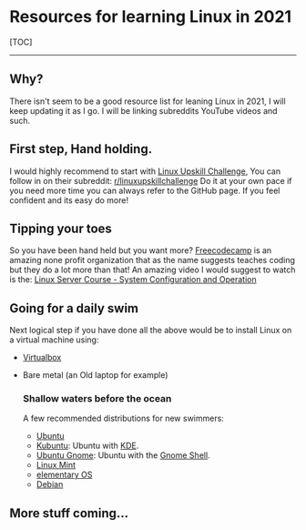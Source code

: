 # Resources for learning Linux in 2021

[TOC]

------

## Why?

There isn't seem to be a good resource list for leaning Linux in 2021, I will keep updating it as I go. I will be linking subreddits YouTube videos and such.


## First step, Hand holding.

I would highly recommend to start with [Linux Upskill Challenge](https://linuxupskillchallenge.org/), You can follow in on their subreddit: [r/linuxupskillchallenge](https://reddit.com/r/linuxupskillchallenge/) 
Do it at your own pace if you need more time you can always refer to the GitHub page. If you feel confident and its easy do more!

## Tipping your toes

So you have been hand held but you want more? [Freecodecamp](https://www.freecodecamp.org/) is an amazing none profit organization that as the name suggests teaches coding but they do a lot more than that!
An amazing video I would suggest to watch is the:
[Linux Server Course - System Configuration and Operation](https://www.youtube.com/watch?v=WMy3OzvBWc0)

## Going for a daily swim

Next logical step if you have done all the above would be to install Linux on a virtual machine using:

- [Virtualbox](https://www.virtualbox.org/)

- Bare metal (an Old laptop for example)

  ### Shallow waters before the ocean

  A few recommended distributions for new swimmers:

  - [Ubuntu](http://www.ubuntu.com/)
  - [Kubuntu](http://www.kubuntu.org/): Ubuntu with [KDE](http://www.kde.org/).
  - [Ubuntu Gnome](http://ubuntugnome.org/): Ubuntu with the [Gnome Shell](http://www.gnome.org/gnome-3/).
  - [Linux Mint](http://www.linuxmint.com/)
  - [elementary OS](http://elementaryos.org/)
  - [Debian](http://www.debian.org/)

## More stuff coming...



